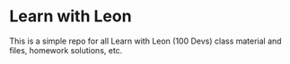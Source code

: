 # Learn with Leon

This is a simple repo for all Learn with Leon (100 Devs) class material and files, homework solutions, etc.
